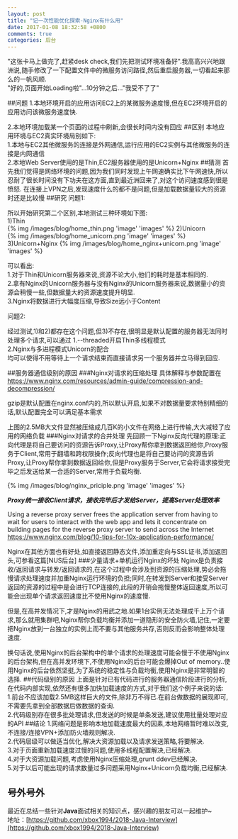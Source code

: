 ```yaml
---
layout: post
title: "记一次性能优化探索-Nginx有什么用"
date: 2017-01-08 18:32:58 +0800
comments: true
categories: 后台
---
```


"这张卡马上做完了,赶紧desk check,我们先把测试环境准备好".我高高兴兴地跟洲说,随手修改了一下配置文件中的微服务访问路径,然后重启服务器,一切看起来那么的一帆风顺.  
"好的,页面开始Loading啦"...10分钟之后..."我受不了了"

<!--more-->

##问题
1.本地环境开启的应用访问EC2上的某微服务速度慢,但在EC2环境开启的应用访问该微服务速度快.

2.本地环境加载某一个页面的过程中刷新,会很长时间内没有回应
##区别
本地应用环境与EC2真实环境局别如下:  
1.本地与EC2其他微服务的连接是外网通信,运行应用的EC2实例与其他微服务的连接是内网通信  
2.本地Web Server使用的是Thin,EC2服务器使用的是Unicorn+Nginx
##猜测
首先我们觉得是网络环境的问题,因为我们同时发现上午网速确实比下午网速快,所以忍耐了很长时间没有下功夫在这方面,直到最近洲回来了,对这个访问速度感到很是愤怒.
在连接上VPN之后,发现速度什么的都不是问题,但是加载数据量较大的资源时还是比较慢
##研究
问题1:

所以开始研究第二个区别,本地测试三种环境如下图:  
1)Thin  
{% img /images/blog/home_thin.png 'image' 'images' %}
2)Unicorn  
{% img /images/blog/home_unicorn.png 'image' 'images' %}
3)Unicorn+Nginx
{% img /images/blog/home_nginx+unicorn.png 'image' 'images' %}

可以看出:  
1.对于Thin和Unicorn服务器来说,资源不论大小,他们的耗时是基本相同的.  
2.拿有Nginx的Unicorn服务器与没有Nginx的Unicorn服务器来说,数据量小的资源会稍慢一些,但数据量大的资源速度提升明显.  
3.Nginx将数据进行大幅度压缩,导致Size远小于Content

问题2:

经过测试,1)和2)都存在这个问题,但3)不存在,很明显是默认配置的服务器无法同时处理多个请求,可以通过
1.--threaded开启Thin多线程模式  
2.Nginx与多进程模式Unicorn的配合  
均可以使得不用等待上一个请求结束而直接请求另一个服务器并立马得到回应.

##服务器通信级别的原因
###Nginx对请求的压缩处理
具体解释与参数配置在  
https://www.nginx.com/resources/admin-guide/compression-and-decompression/

gzip是默认配置在nginx.conf内的,所以默认开启,如果不对数据量要求特别精细的话,默认配置完全可以满足基本需求

上图的2.5MB大文件显然被压缩成几百K的小文件在网络上进行传输,大大减轻了应用的网络负载
###Nginx对请求的合并处理
先回顾一下Nginx反向代理的原理:正向代理是将自己要访问的资源告诉Proxy,让Proxy帮你拿到数据返回给你,Proxy服务于Client,常用于翻墙和跨权限操作;反向代理也是将自己要访问的资源告诉Proxy,让Proxy帮你拿到数据返回给你,但是Proxy服务于Server,它会将请求接受完毕之后发送给某一合适的Server,常用于负载均衡.

{% img /images/blog/nginx_priciple.png 'image' 'images' %}

**_Proxy统一接收Client请求，接收完毕后才发给Server，提高Server处理效率_**

Using a reverse proxy server frees the application server from having to wait for users to interact with the web app and lets it concentrate on building pages for the reverse proxy server to send across the Internet  
https://www.nginx.com/blog/10-tips-for-10x-application-performance/

Nginx在其他方面也有好处,如直接返回静态文件,添加重定向与SSL证书,添加返回头,可参看这篇[NUS后台]
###少量请求+单机运行Nginx的坏处
Nginx是负责接收/返回请求与转发/返回请求的,在这个过程中会涉及到资源的压缩处理,势必会拖慢请求处理速度并加重Nginx运行环境的负担;同时,在转发到Server和接受Server返回的资源的过程中是会进行TCP连接的,此段的开销会拖慢整体返回速度,所以可能会出现单个请求返回速度比不使用Nginx的速度慢.

但是,在高并发情况下,才是Nginx的用武之地.如果1台实例无法处理成千上万个请求,那么就用集群吧,Nginx帮你负载均衡并添加一道隐形的安全防火墙,记住,一定要把Nginx放到一台独立的实例上而不要与其他服务共存,否则反而会影响整体处理速度.

换句话说,使用Nginx的后台架构中的单个请求的处理速度可能会慢于不使用Nginx的后台架构,但在高并发环境下,不使用Nginx的后台可能会爆掉Out of memory..使用Nginx的后台依然坚挺,为了系统的稳定性与负载均衡,使用Nginx是非常明智的选择.
##代码级别的原因
上面是针对已有代码进行的服务器通信阶段进行的分析,在代码内部实现,依然还有很多加快加载速度的方式,对于我们这个例子来说的话:  
1.前台不应该加载2.5MB这样巨大的文件,除非万不得已.在前台做数据的展现即可,不需要先拿到全部数据后做数据的查询.  
2.代码级别存在很多批处理请求,但发送的时候是单条发送,建议使用批量处理对应的API
##结论
1.网络问题是影响本地加载速度最大的因素,本地网络暂时难以改变,不连接/连接VPN+添加防火墙规则解决.  
2.代码层级可以做适当优化,解决大资源加载以及请求发送策略,将要解决.  
3.对于页面重新加载速度过慢的问题,使用多线程配置解决,已经解决.  
4.对于大资源加载问题,考虑使用Nginx压缩处理,grunt ddev已经解决.  
5.对于以后可能出现的请求数量过多问题采用Nginx+Unicorn负载均衡,已经解决.

## 号外号外
最近在总结一些针对**Java**面试相关的知识点，感兴趣的朋友可以一起维护~  
地址：[https://github.com/xbox1994/2018-Java-Interview](https://github.com/xbox1994/2018-Java-Interview)
